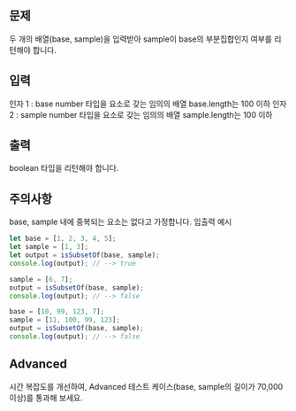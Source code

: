 ## 문제
두 개의 배열(base, sample)을 입력받아 sample이 base의 부분집합인지 여부를 리턴해야 합니다.
  
## 입력
인자 1 : base
number 타입을 요소로 갖는 임의의 배열
base.length는 100 이하
인자 2 : sample
number 타입을 요소로 갖는 임의의 배열
sample.length는 100 이하
  
## 출력
boolean 타입을 리턴해야 합니다.
  
## 주의사항
base, sample 내에 중복되는 요소는 없다고 가정합니다.
입출력 예시
```javascript
let base = [1, 2, 3, 4, 5];
let sample = [1, 3];
let output = isSubsetOf(base, sample);
console.log(output); // --> true

sample = [6, 7];
output = isSubsetOf(base, sample);
console.log(output); // --> false

base = [10, 99, 123, 7];
sample = [11, 100, 99, 123];
output = isSubsetOf(base, sample);
console.log(output); // --> false
```
## Advanced
시간 복잡도를 개선하여, Advanced 테스트 케이스(base, sample의 길이가 70,000 이상)를 통과해 보세요.
